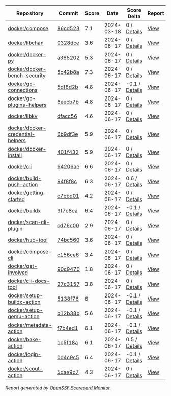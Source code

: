 <!-- OPENSSF-SCORECARD-MONITOR:START -->

| Repository | Commit | Score | Date | Score Delta | Report | StepSecurity |
| -- | -- | -- | -- | -- | -- | -- |
| [docker/compose](https://github.com/docker/compose) | [86cd523](https://github.com/docker/compose/commit/86cd52370a6e543ae9503f83b7e9dff971b28d75) | 7.1 | 2024-03-18 | 0 / [Details](https://ossf.github.io/scorecard-visualizer/#/projects/github.com/docker/compose/compare/86cd52370a6e543ae9503f83b7e9dff971b28d75/86cd52370a6e543ae9503f83b7e9dff971b28d75) | [View](https://ossf.github.io/scorecard-visualizer/#/projects/github.com/docker/compose/commit/86cd52370a6e543ae9503f83b7e9dff971b28d75) | [Fix it](https://app.stepsecurity.io/securerepo?repo=docker/compose) |
| [docker/libchan](https://github.com/docker/libchan) | [0328dce](https://github.com/docker/libchan/commit/0328dcec840a0659448faf08af087135fffb7fde) | 3.6 | 2024-06-17 | 0 / [Details](https://ossf.github.io/scorecard-visualizer/#/projects/github.com/docker/libchan/compare/0328dcec840a0659448faf08af087135fffb7fde/0328dcec840a0659448faf08af087135fffb7fde) | [View](https://ossf.github.io/scorecard-visualizer/#/projects/github.com/docker/libchan/commit/0328dcec840a0659448faf08af087135fffb7fde) | [Fix it](https://app.stepsecurity.io/securerepo?repo=docker/libchan) |
| [docker/docker-py](https://github.com/docker/docker-py) | [a365202](https://github.com/docker/docker-py/commit/a3652028b1ead708bd9191efb286f909ba6c2a49) | 5.3 | 2024-06-17 | 0 / [Details](https://ossf.github.io/scorecard-visualizer/#/projects/github.com/docker/docker-py/compare/a3652028b1ead708bd9191efb286f909ba6c2a49/a3652028b1ead708bd9191efb286f909ba6c2a49) | [View](https://ossf.github.io/scorecard-visualizer/#/projects/github.com/docker/docker-py/commit/a3652028b1ead708bd9191efb286f909ba6c2a49) | [Fix it](https://app.stepsecurity.io/securerepo?repo=docker/docker-py) |
| [docker/docker-bench-security](https://github.com/docker/docker-bench-security) | [5c42b8a](https://github.com/docker/docker-bench-security/commit/5c42b8ad5f367e2988b9889171e9ec4f11f446e0) | 7.3 | 2024-06-17 | 0 / [Details](https://ossf.github.io/scorecard-visualizer/#/projects/github.com/docker/docker-bench-security/compare/5c42b8ad5f367e2988b9889171e9ec4f11f446e0/5c42b8ad5f367e2988b9889171e9ec4f11f446e0) | [View](https://ossf.github.io/scorecard-visualizer/#/projects/github.com/docker/docker-bench-security/commit/5c42b8ad5f367e2988b9889171e9ec4f11f446e0) | [Fix it](https://app.stepsecurity.io/securerepo?repo=docker/docker-bench-security) |
| [docker/go-connections](https://github.com/docker/go-connections) | [5df8d2b](https://github.com/docker/go-connections/commit/5df8d2b30ca886f2d94740ce3c54abd58a5bb2c9) | 4.8 | 2024-06-17 | -0.1 / [Details](https://ossf.github.io/scorecard-visualizer/#/projects/github.com/docker/go-connections/compare/5df8d2b30ca886f2d94740ce3c54abd58a5bb2c9/5df8d2b30ca886f2d94740ce3c54abd58a5bb2c9) | [View](https://ossf.github.io/scorecard-visualizer/#/projects/github.com/docker/go-connections/commit/5df8d2b30ca886f2d94740ce3c54abd58a5bb2c9) | [Fix it](https://app.stepsecurity.io/securerepo?repo=docker/go-connections) |
| [docker/go-plugins-helpers](https://github.com/docker/go-plugins-helpers) | [6eecb7b](https://github.com/docker/go-plugins-helpers/commit/6eecb7beb65124bb44a23848bb46e98b4f50ae18) | 4.8 | 2024-06-17 | 0 / [Details](https://ossf.github.io/scorecard-visualizer/#/projects/github.com/docker/go-plugins-helpers/compare/6eecb7beb65124bb44a23848bb46e98b4f50ae18/6eecb7beb65124bb44a23848bb46e98b4f50ae18) | [View](https://ossf.github.io/scorecard-visualizer/#/projects/github.com/docker/go-plugins-helpers/commit/6eecb7beb65124bb44a23848bb46e98b4f50ae18) | [Fix it](https://app.stepsecurity.io/securerepo?repo=docker/go-plugins-helpers) |
| [docker/libkv](https://github.com/docker/libkv) | [dfacc56](https://github.com/docker/libkv/commit/dfacc563de57ee17ca54bb3b6b2a004454f3ce41) | 4.6 | 2024-06-17 | 0 / [Details](https://ossf.github.io/scorecard-visualizer/#/projects/github.com/docker/libkv/compare/dfacc563de57ee17ca54bb3b6b2a004454f3ce41/dfacc563de57ee17ca54bb3b6b2a004454f3ce41) | [View](https://ossf.github.io/scorecard-visualizer/#/projects/github.com/docker/libkv/commit/dfacc563de57ee17ca54bb3b6b2a004454f3ce41) | [Fix it](https://app.stepsecurity.io/securerepo?repo=docker/libkv) |
| [docker/docker-credential-helpers](https://github.com/docker/docker-credential-helpers) | [6b9df3e](https://github.com/docker/docker-credential-helpers/commit/6b9df3ebb5da5aa22f722b25506bba1414519c6a) | 5.9 | 2024-06-17 | 0 / [Details](https://ossf.github.io/scorecard-visualizer/#/projects/github.com/docker/docker-credential-helpers/compare/6b9df3ebb5da5aa22f722b25506bba1414519c6a/6b9df3ebb5da5aa22f722b25506bba1414519c6a) | [View](https://ossf.github.io/scorecard-visualizer/#/projects/github.com/docker/docker-credential-helpers/commit/6b9df3ebb5da5aa22f722b25506bba1414519c6a) | [Fix it](https://app.stepsecurity.io/securerepo?repo=docker/docker-credential-helpers) |
| [docker/docker-install](https://github.com/docker/docker-install) | [401f432](https://github.com/docker/docker-install/commit/401f432e67d729e13be136fcead77763d080262b) | 5.9 | 2024-06-17 | 0 / [Details](https://ossf.github.io/scorecard-visualizer/#/projects/github.com/docker/docker-install/compare/f652cfe7b3b1de97ef3ff320958d95c6c7738ede/401f432e67d729e13be136fcead77763d080262b) | [View](https://ossf.github.io/scorecard-visualizer/#/projects/github.com/docker/docker-install/commit/401f432e67d729e13be136fcead77763d080262b) | [Fix it](https://app.stepsecurity.io/securerepo?repo=docker/docker-install) |
| [docker/cli](https://github.com/docker/cli) | [64206ae](https://github.com/docker/cli/commit/64206aef767d23420803badbd205d1c5a661f097) | 6.6 | 2024-06-17 | 0 / [Details](https://ossf.github.io/scorecard-visualizer/#/projects/github.com/docker/cli/compare/a6114fc42416d354745abc82aeba1a7f4da0cf0a/64206aef767d23420803badbd205d1c5a661f097) | [View](https://ossf.github.io/scorecard-visualizer/#/projects/github.com/docker/cli/commit/64206aef767d23420803badbd205d1c5a661f097) | [Fix it](https://app.stepsecurity.io/securerepo?repo=docker/cli) |
| [docker/build-push-action](https://github.com/docker/build-push-action) | [94f8f8c](https://github.com/docker/build-push-action/commit/94f8f8c2eec4bc3f1d78c1755580779804cb87b2) | 6.3 | 2024-06-17 | 0.6 / [Details](https://ossf.github.io/scorecard-visualizer/#/projects/github.com/docker/build-push-action/compare/ca052bb54ab0790a636c9b5f226502c73d547a25/94f8f8c2eec4bc3f1d78c1755580779804cb87b2) | [View](https://ossf.github.io/scorecard-visualizer/#/projects/github.com/docker/build-push-action/commit/94f8f8c2eec4bc3f1d78c1755580779804cb87b2) | [Fix it](https://app.stepsecurity.io/securerepo?repo=docker/build-push-action) |
| [docker/getting-started](https://github.com/docker/getting-started) | [c7bbd01](https://github.com/docker/getting-started/commit/c7bbd0119fadccc6d427377b605d1b658136d8bd) | 4.2 | 2024-06-17 | 0 / [Details](https://ossf.github.io/scorecard-visualizer/#/projects/github.com/docker/getting-started/compare/c7bbd0119fadccc6d427377b605d1b658136d8bd/c7bbd0119fadccc6d427377b605d1b658136d8bd) | [View](https://ossf.github.io/scorecard-visualizer/#/projects/github.com/docker/getting-started/commit/c7bbd0119fadccc6d427377b605d1b658136d8bd) | [Fix it](https://app.stepsecurity.io/securerepo?repo=docker/getting-started) |
| [docker/buildx](https://github.com/docker/buildx) | [9f7c8ea](https://github.com/docker/buildx/commit/9f7c8ea3fbe2ffb4ba0c430edf4d11efcc955556) | 6.4 | 2024-06-17 | -0.1 / [Details](https://ossf.github.io/scorecard-visualizer/#/projects/github.com/docker/buildx/compare/747b75a2175d10ae3b90d25ced97313bb26913b8/9f7c8ea3fbe2ffb4ba0c430edf4d11efcc955556) | [View](https://ossf.github.io/scorecard-visualizer/#/projects/github.com/docker/buildx/commit/9f7c8ea3fbe2ffb4ba0c430edf4d11efcc955556) | [Fix it](https://app.stepsecurity.io/securerepo?repo=docker/buildx) |
| [docker/scan-cli-plugin](https://github.com/docker/scan-cli-plugin) | [cd76c00](https://github.com/docker/scan-cli-plugin/commit/cd76c00e79763dcb411d976971ea5b03180a4943) | 2.9 | 2024-06-17 | 0 / [Details](https://ossf.github.io/scorecard-visualizer/#/projects/github.com/docker/scan-cli-plugin/compare/cd76c00e79763dcb411d976971ea5b03180a4943/cd76c00e79763dcb411d976971ea5b03180a4943) | [View](https://ossf.github.io/scorecard-visualizer/#/projects/github.com/docker/scan-cli-plugin/commit/cd76c00e79763dcb411d976971ea5b03180a4943) | [Fix it](https://app.stepsecurity.io/securerepo?repo=docker/scan-cli-plugin) |
| [docker/hub-tool](https://github.com/docker/hub-tool) | [74bc560](https://github.com/docker/hub-tool/commit/74bc560cdbc56bd232c49033c2f37194b7b40e62) | 3.6 | 2024-06-17 | 0 / [Details](https://ossf.github.io/scorecard-visualizer/#/projects/github.com/docker/hub-tool/compare/74bc560cdbc56bd232c49033c2f37194b7b40e62/74bc560cdbc56bd232c49033c2f37194b7b40e62) | [View](https://ossf.github.io/scorecard-visualizer/#/projects/github.com/docker/hub-tool/commit/74bc560cdbc56bd232c49033c2f37194b7b40e62) | [Fix it](https://app.stepsecurity.io/securerepo?repo=docker/hub-tool) |
| [docker/compose-cli](https://github.com/docker/compose-cli) | [c156ce6](https://github.com/docker/compose-cli/commit/c156ce6da4c2b317174d42daf1b019efa87e9f92) | 3.4 | 2024-06-17 | 0 / [Details](https://ossf.github.io/scorecard-visualizer/#/projects/github.com/docker/compose-cli/compare/8a400d0c4f91bcd1fef8da38dfab00d4c85603e3/c156ce6da4c2b317174d42daf1b019efa87e9f92) | [View](https://ossf.github.io/scorecard-visualizer/#/projects/github.com/docker/compose-cli/commit/c156ce6da4c2b317174d42daf1b019efa87e9f92) | [Fix it](https://app.stepsecurity.io/securerepo?repo=docker/compose-cli) |
| [docker/get-involved](https://github.com/docker/get-involved) | [90c9470](https://github.com/docker/get-involved/commit/90c9470fd66c9318fec9c6f0914cb70fa87b9bf9) | 1.8 | 2024-06-17 | 0 / [Details](https://ossf.github.io/scorecard-visualizer/#/projects/github.com/docker/get-involved/compare/90c9470fd66c9318fec9c6f0914cb70fa87b9bf9/90c9470fd66c9318fec9c6f0914cb70fa87b9bf9) | [View](https://ossf.github.io/scorecard-visualizer/#/projects/github.com/docker/get-involved/commit/90c9470fd66c9318fec9c6f0914cb70fa87b9bf9) | [Fix it](https://app.stepsecurity.io/securerepo?repo=docker/get-involved) |
| [docker/cli-docs-tool](https://github.com/docker/cli-docs-tool) | [27c3157](https://github.com/docker/cli-docs-tool/commit/27c3157f563158e6bdff28425a7fee27f7f6a53c) | 3.8 | 2024-06-17 | 0 / [Details](https://ossf.github.io/scorecard-visualizer/#/projects/github.com/docker/cli-docs-tool/compare/27c3157f563158e6bdff28425a7fee27f7f6a53c/27c3157f563158e6bdff28425a7fee27f7f6a53c) | [View](https://ossf.github.io/scorecard-visualizer/#/projects/github.com/docker/cli-docs-tool/commit/27c3157f563158e6bdff28425a7fee27f7f6a53c) | [Fix it](https://app.stepsecurity.io/securerepo?repo=docker/cli-docs-tool) |
| [docker/setup-buildx-action](https://github.com/docker/setup-buildx-action) | [5138f76](https://github.com/docker/setup-buildx-action/commit/5138f76647652447004da686b2411557eaf65f33) | 6 | 2024-06-17 | -0.1 / [Details](https://ossf.github.io/scorecard-visualizer/#/projects/github.com/docker/setup-buildx-action/compare/5138f76647652447004da686b2411557eaf65f33/5138f76647652447004da686b2411557eaf65f33) | [View](https://ossf.github.io/scorecard-visualizer/#/projects/github.com/docker/setup-buildx-action/commit/5138f76647652447004da686b2411557eaf65f33) | [Fix it](https://app.stepsecurity.io/securerepo?repo=docker/setup-buildx-action) |
| [docker/setup-qemu-action](https://github.com/docker/setup-qemu-action) | [b12b38b](https://github.com/docker/setup-qemu-action/commit/b12b38b5fe75585e04f6aa3fd11fea2f4385ab7f) | 5.6 | 2024-06-17 | -0.1 / [Details](https://ossf.github.io/scorecard-visualizer/#/projects/github.com/docker/setup-qemu-action/compare/b12b38b5fe75585e04f6aa3fd11fea2f4385ab7f/b12b38b5fe75585e04f6aa3fd11fea2f4385ab7f) | [View](https://ossf.github.io/scorecard-visualizer/#/projects/github.com/docker/setup-qemu-action/commit/b12b38b5fe75585e04f6aa3fd11fea2f4385ab7f) | [Fix it](https://app.stepsecurity.io/securerepo?repo=docker/setup-qemu-action) |
| [docker/metadata-action](https://github.com/docker/metadata-action) | [f7b4ed1](https://github.com/docker/metadata-action/commit/f7b4ed12385588c3f9bc252f0a2b520d83b52d48) | 6.1 | 2024-06-17 | -0.1 / [Details](https://ossf.github.io/scorecard-visualizer/#/projects/github.com/docker/metadata-action/compare/f7b4ed12385588c3f9bc252f0a2b520d83b52d48/f7b4ed12385588c3f9bc252f0a2b520d83b52d48) | [View](https://ossf.github.io/scorecard-visualizer/#/projects/github.com/docker/metadata-action/commit/f7b4ed12385588c3f9bc252f0a2b520d83b52d48) | [Fix it](https://app.stepsecurity.io/securerepo?repo=docker/metadata-action) |
| [docker/bake-action](https://github.com/docker/bake-action) | [1c5f18a](https://github.com/docker/bake-action/commit/1c5f18a523c4c68524cfbc5161494d8bb5b29d20) | 6.1 | 2024-06-17 | 0.5 / [Details](https://ossf.github.io/scorecard-visualizer/#/projects/github.com/docker/bake-action/compare/a99697dcb6a3c90dfa91a96de6490ad7bbbe5f29/1c5f18a523c4c68524cfbc5161494d8bb5b29d20) | [View](https://ossf.github.io/scorecard-visualizer/#/projects/github.com/docker/bake-action/commit/1c5f18a523c4c68524cfbc5161494d8bb5b29d20) | [Fix it](https://app.stepsecurity.io/securerepo?repo=docker/bake-action) |
| [docker/login-action](https://github.com/docker/login-action) | [0d4c9c5](https://github.com/docker/login-action/commit/0d4c9c5ea7693da7b068278f7b52bda2a190a446) | 6.4 | 2024-06-17 | -0.1 / [Details](https://ossf.github.io/scorecard-visualizer/#/projects/github.com/docker/login-action/compare/0d4c9c5ea7693da7b068278f7b52bda2a190a446/0d4c9c5ea7693da7b068278f7b52bda2a190a446) | [View](https://ossf.github.io/scorecard-visualizer/#/projects/github.com/docker/login-action/commit/0d4c9c5ea7693da7b068278f7b52bda2a190a446) | [Fix it](https://app.stepsecurity.io/securerepo?repo=docker/login-action) |
| [docker/scout-action](https://github.com/docker/scout-action) | [5dae9c7](https://github.com/docker/scout-action/commit/5dae9c7571dd0f3de81f5b501240c593c13c3eb6) | 4.3 | 2024-06-17 | 0 / [Details](https://ossf.github.io/scorecard-visualizer/#/projects/github.com/docker/scout-action/compare/5dae9c7571dd0f3de81f5b501240c593c13c3eb6/5dae9c7571dd0f3de81f5b501240c593c13c3eb6) | [View](https://ossf.github.io/scorecard-visualizer/#/projects/github.com/docker/scout-action/commit/5dae9c7571dd0f3de81f5b501240c593c13c3eb6) | [Fix it](https://app.stepsecurity.io/securerepo?repo=docker/scout-action) |

_Report generated by [OpenSSF Scorecard Monitor](https://github.com/ossf/scorecard-monitor)._

<!-- OPENSSF-SCORECARD-MONITOR:END -->